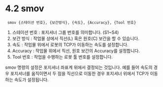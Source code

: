 ﻿# 4.2 smov


	 smov {스테이션 번호}, {보간방식}, {속도}, {Accuracy}, {Tool 번호}

1.	스테이션 번호 : 포지셔너 그룹 번호를 의미합니다. (S1~S4)
2.	보간 방식 : 작업물 상에서 직선(L) 혹은 원호(C) 보간을 할 수 있습니다.
3.	속도 : 작업물 위에서 로봇의 TCP가 이동하는 속도를 설정합니다.
4.	Accuracy : 작업물 위에서 직선, 원호 보간의 Accuracy를 설정합니다.
5.	Tool 번호 : 작업을 수행하는 로봇 툴 번호를 설정합니다.

smov 명령의 설정은 포지셔너 좌표계 위에서 결정되는 것입니다. 예를 들어 속도의 경우 포지셔너를 움직이면서 두 점을 직선으로 이동한 경우 포지셔너 위에서 TCP가 이동하는 속도가 설정됩니다.
